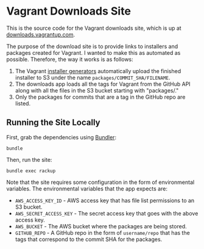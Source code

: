 # Vagrant Downloads Site

This is the source code for the Vagrant downloads site, which
is up at [downloads.vagrantup.com](http://downloads.vagrantup.com).

The purpose of the download site is to provide links to installers
and packages created for Vagrant. I wanted to make this as automated
as possible. Therefore, the way it works is as follows:

1. The Vagrant [installer generators](https://github.com/mitchellh/vagrant-installers)
   automatically upload the finished installer to S3 under the name
   `packages/COMMIT_SHA/FILENAME`.
1. The downloads app loads all the tags for Vagrant from the GitHub API
   along with all the files in the S3 bucket starting with "packages/."
1. Only the packages for commits that are a tag in the GitHub repo are
   listed.

## Running the Site Locally

First, grab the dependencies using [Bundler](http://gembundler.com):

    bundle

Then, run the site:

    bundle exec rackup

Note that the site requires some configuration in the form of environmental
variables. The environmental variables that the app expects are:

* `AWS_ACCESS_KEY_ID` - AWS access key that has file list permissions to an
  S3 bucket.
* `AWS_SECRET_ACCESS_KEY` - The secret access key that goes with the above
  access key.
* `AWS_BUCKET` - The AWS bucket where the packages are being stored.
* `GITHUB_REPO` - A GitHub repo in the form of `username/repo` that has the
  tags that correspond to the commit SHA for the packages.

